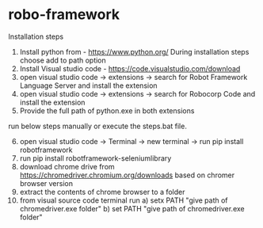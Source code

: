 # robo-framework
Installation steps

1. Install python from - https://www.python.org/ 
   During installation steps choose add to path option
2. Install Visual studio code - https://code.visualstudio.com/download
3. open visual studio code -> extensions -> search for Robot Framework Language Server and install the extension 
4. open visual studio code -> extensions -> search for Robocorp Code and install the extension
5. Provide the full path of python.exe in both extensions

run below steps manually or execute the steps.bat file.

6. open visual studio code -> Terminal -> new terminal -> run pip install robotframework
7. run pip install  robotframework-seleniumlibrary
8. download chrome drive from https://chromedriver.chromium.org/downloads based on chromer browser version
9. extract the contents of chrome browser to a folder
10. from visual source code terminal run 
   a) setx PATH "give path of chromedriver.exe folder" 
   b) set PATH "give path of chromedriver.exe folder"
